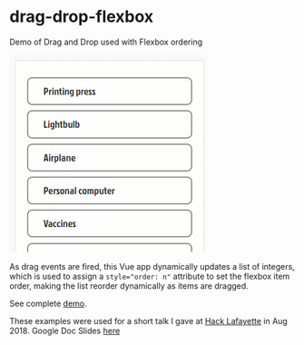 # drag-drop-flexbox
Demo of Drag and Drop used with Flexbox ordering

<img src="drag-drop.gif">

As drag events are fired, this Vue app dynamically updates a list of integers, which is used to assign a `style="order: n"` attribute to set the flexbox item order, making the list reorder dynamically as items are dragged.

See complete [demo](https://bseib.github.io/drag-drop-flexbox/dragdropflex-5.html).

These examples were used for a short talk I gave at [Hack Lafayette](https://www.meetup.com/hacklafayette/) in Aug 2018. 
Google Doc Slides [here](https://docs.google.com/presentation/d/10YPuXsOKiPtkELOvFPk8zWuxv-THjLF5p7E3gdVcqrs/edit?usp=sharing)
